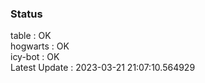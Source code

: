 ### Status


table : OK  
hogwarts : OK  
icy-bot : OK  
Latest Update : 2023-03-21 21:07:10.564929
